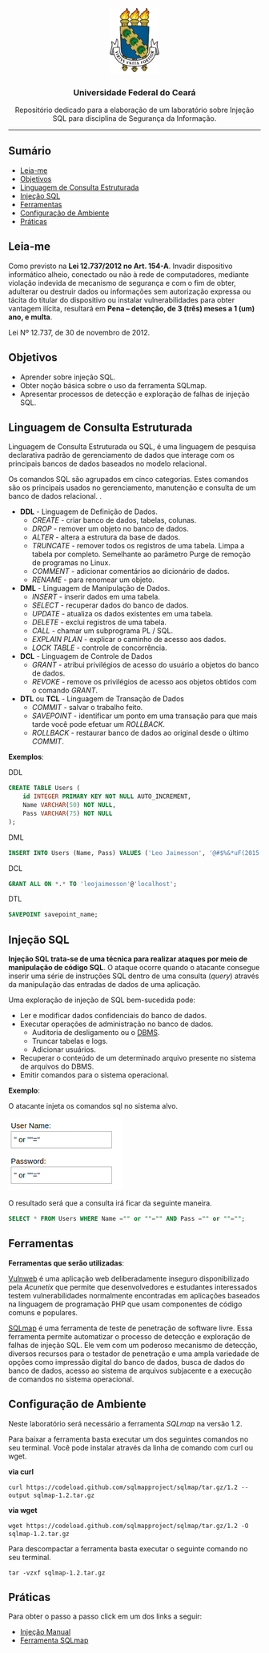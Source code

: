 <p align="center">
    <img src="img/brasao.png" alt="brasao da universidade federal do ceará." width="100px">
</p>

<h3 align="center">Universidade Federal do Ceará</h3>

<p align="center">Repositório dedicado para a elaboração de um laboratório sobre Injeção SQL para disciplina de Segurança da Informação.</p> 

---

## Sumário

- [Leia-me](#leia-me)
- [Objetivos](#objetivos)
- [Linguagem de Consulta Estruturada](#linguagem-de-consulta-estruturada)
- [Injeção SQL](#injeção-sql)
- [Ferramentas](#ferramentas)
- [Configuração de Ambiente](#configuração-de-ambiente)
- [Práticas](#práticas)

## Leia-me

Como previsto na **Lei 12.737/2012 no Art. 154-A**.  Invadir dispositivo informático alheio, conectado ou não à rede de computadores, mediante violação indevida de mecanismo de segurança e com o fim de obter, adulterar ou destruir dados ou informações sem autorização expressa ou tácita do titular do dispositivo ou instalar vulnerabilidades para obter vantagem ilícita, resultará em **Pena – detenção, de 3 (três) meses a 1 (um) ano, e multa**.

Lei Nº 12.737, de 30 de novembro de 2012.

## Objetivos
- Aprender sobre injeção SQL.
- Obter noção básica sobre o uso da ferramenta SQLmap.
- Apresentar processos de detecção e exploração de falhas de injeção SQL.

## Linguagem de Consulta Estruturada

Linguagem de Consulta Estruturada ou SQL, é uma linguagem de pesquisa declarativa padrão de gerenciamento de dados que interage com os principais bancos de dados baseados no modelo relacional.

Os comandos SQL são agrupados em cinco categorias. Estes comandos são os principais usados no gerenciamento, manutenção e consulta de um banco de dados relacional.
. 

- **DDL** - Linguagem de Definição de Dados.
    - *CREATE* - criar banco de dados, tabelas, colunas.
    - *DROP* - remover um objeto no banco de dados.
    - *ALTER* - altera a estrutura da base de dados.
    - *TRUNCATE* - remover todos os registros de uma tabela. Limpa a tabela por completo. Semelhante ao parâmetro Purge de remoção de programas no Linux.
    - *COMMENT* - adicionar comentários ao dicionário de dados.
    - *RENAME* - para renomear um objeto.
- **DML** - Linguagem de Manipulação de Dados.
    - *INSERT* - inserir dados em uma tabela.
    - *SELECT* - recuperar dados do banco de dados.
    - *UPDATE* - atualiza os dados existentes em uma tabela.
    - *DELETE* - exclui registros de uma tabela.
    - *CALL* - chamar um subprograma PL / SQL.
    - *EXPLAIN PLAN* - explicar o caminho de acesso aos dados.
    - *LOCK TABLE* - controle de concorrência.
- **DCL** - Linguagem de Controle de Dados
    - *GRANT* - atribui privilégios de acesso do usuário a objetos do banco de dados.
    - *REVOKE* - remove os privilégios de acesso aos objetos obtidos com o comando *GRANT*.
- **DTL** ou **TCL** - Linguagem de Transação de Dados
    - *COMMIT* - salvar o trabalho feito.
    - *SAVEPOINT* - identificar um ponto em uma transação para que mais tarde você pode efetuar um *ROLLBACK*.
    - *ROLLBACK* - restaurar banco de dados ao original desde o último *COMMIT*.


**Exemplos**:

DDL
```sql
CREATE TABLE Users (
    id INTEGER PRIMARY KEY NOT NULL AUTO_INCREMENT,
    Name VARCHAR(50) NOT NULL,
    Pass VARCHAR(75) NOT NULL
);
```

DML
```sql
INSERT INTO Users (Name, Pass) VALUES ('Leo Jaimesson', '@#$%&*uF(2015.1')
```

DCL
```sql
GRANT ALL ON *.* TO 'leojaimesson'@'localhost';
```

DTL
```sql
SAVEPOINT savepoint_name;
```

## Injeção SQL

**Injeção SQL trata-se de uma técnica para realizar ataques por meio de manipulação de código SQL**. O ataque ocorre quando o atacante consegue inserir uma série de instruções SQL dentro de uma consulta (*query*) através da manipulação das entradas de dados de uma aplicação.

Uma exploração de injeção de SQL bem-sucedida pode:
- Ler e modificar dados confidenciais do banco de dados.
- Executar operações de administração no banco de dados.
    - Auditoria de desligamento ou o [DBMS](http://knoow.net/ciencinformtelec/informatica/database-management-systems-dbms/).
    - Truncar tabelas e logs.
    - Adicionar usuários.
- Recuperar o conteúdo de um determinado arquivo presente no sistema de arquivos do DBMS.
- Emitir comandos para o sistema operacional.

**Exemplo**:

O atacante injeta os comandos sql no sistema alvo.

![exemplo de injecao sql](img/exemplo_injecao_sql.png)

O resultado será que a consulta irá ficar da seguinte maneira.

```sql
SELECT * FROM Users WHERE Name ="" or ""="" AND Pass ="" or ""="";
```


## Ferramentas

**Ferramentas que serão utilizadas**:

[Vulnweb](http://testphp.vulnweb.com/) é uma aplicação web deliberadamente inseguro disponibilizado pela *Acunetix* que permite que desenvolvedores e estudantes interessados testem vulnerabilidades normalmente encontradas em aplicações baseados na linguagem de programação PHP que usam componentes de código comuns e populares. 

[SQLmap](http://sqlmap.org) é uma ferramenta de teste de penetração de software livre. Essa ferramenta permite automatizar o processo de detecção e exploração de falhas de injeção SQL. Ele vem com um poderoso mecanismo de detecção, diversos recursos para o testador de penetração e uma ampla variedade de opções como impressão digital do banco de dados, busca de dados do banco de dados, acesso ao sistema de arquivos subjacente e a execução de comandos no sistema operacional.


## Configuração de Ambiente

Neste laboratório será necessário a ferramenta *SQLmap* na versão 1.2.

Para baixar a ferramenta basta executar um dos seguintes comandos no seu terminal. Você pode instalar através da linha de comando com curl ou wget.

**via curl**
```console
curl https://codeload.github.com/sqlmapproject/sqlmap/tar.gz/1.2 --output sqlmap-1.2.tar.gz
```

**via wget**

```console
wget https://codeload.github.com/sqlmapproject/sqlmap/tar.gz/1.2 -O sqlmap-1.2.tar.gz
```

Para descompactar a ferramenta basta executar o seguinte comando no seu terminal.

```console
tar -vzxf sqlmap-1.2.tar.gz
```

## Práticas
Para obter o passo a passo click em um dos links a seguir:
- [Injeção Manual](#)
- [Ferramenta SQLmap](https://raw.githubusercontent.com/leojaimesson/tutorial-sql-injection/master/pdf/Tutorial%20SQL%20Injection%20Com%20SQLMAP.pdf)